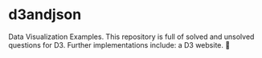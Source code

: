 # d3andjson
Data Visualization Examples. This repository is full of solved and unsolved questions for D3. Further implementations include: a D3 website. 🔆
